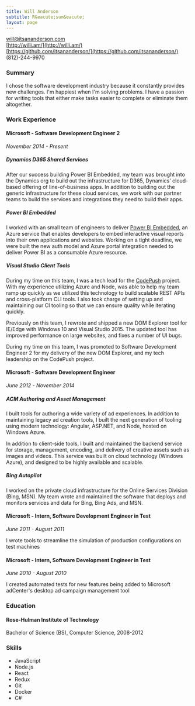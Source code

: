 ```yaml
---
title: Will Anderson
subtitle: R&eacute;sum&eacute;
layout: page
---
```


will@itsananderson.com  
[http://willi.am/](http://willi.am/)  
[https://github.com/itsananderson/](https://github.com/itsananderson/)  
(812)-244-9970

### Summary

I chose the software development industry because it constantly provides new challenges.
I&#39;m happiest when I&#39;m solving problems.
I have a passion for writing tools that either make tasks easier to complete or eliminate them altogether.

### Work Experience

#### Microsoft - Software Development Engineer 2

*November 2014 - Present*

##### Dynamics D365 Shared Services

After our success building Power BI Embedded, my team was brought into the Dynamics org to build out the infrastructure for D365, Dynamics' cloud-based offering of line-of-business apps.
In addition to building out the generic infrastructure for these cloud services, we work with our partner teams to build the services and integrations they need to build their apps.

##### Power BI Embedded

I worked with an small team of engineers to deliver [Power BI Embedded](https://azure.microsoft.com/en-us/services/power-bi-embedded/), an Azure service that enables developers to embed interactive visual reports into their own applications and websites. Working on a tight deadline, we were built the new auth model and Azure portal integration needed to deliver Power BI as a consumable Azure resource.

##### Visual Studio Client Tools

During my time on this team, I was a tech lead for the [CodePush](https://microsoft.github.io/code-push/) project. With my experience utilizing Azure and Node, was able to help my team ramp up quickly as we utilized this technology to build scalable REST APIs and cross-platform CLI tools. I also took charge of setting up and maintaining our CI tooling so that we can ensure quality while iterating quickly.

Previously on this team, I rewrote and shipped a new DOM Explorer tool for IE/Edge with Windows 10 and Visual Studio 2015. The updated tool has improved performance on large websites, and fixes a number of UI bugs.

During my time on this team, I was promoted to Software Development Engineer 2 for my delivery of the new DOM Explorer, and my tech leadership on the CodePush project.

<p style="page-break-before: always"></p>

#### Microsoft - Software Development Engineer

*June 2012 - November 2014*

##### ACM Authoring and Asset Management

I built tools for authoring a wide variety of ad experiences. In addition to maintaining legacy ad creation tools, I built the next generation of tooling using modern technology: Angular, ASP.NET, and Node, hosted on Windows Azure.

In addition to client-side tools, I built and maintained the backend service for storage, management, encoding, and delivery of creative assets such as images and videos. This service was built on cloud technology (Windows Azure), and designed to be highly available and scalable.

##### Bing Autopilot

I worked on the private cloud infrastructure for the Online Services Division (Bing, MSN). My team wrote and maintained the software that deploys and monitors services and data for Bing, Bing Ads, and MSN.

#### Microsoft - Intern, Software Development Engineer in Test

*June 2011 - August 2011*

I wrote tools to streamline the simulation of production configurations on test machines

#### Microsoft - Intern, Software Development Engineer in Test

*June 2010 - August 2010*

I created automated tests for new features being added to Microsoft adCenter&#39;s desktop ad campaign management tool

### Education

#### Rose-Hulman Institute of Technology

Bachelor of Science (BS), Computer Science, 2008-2012

### Skills

* JavaScript
* Node.js
* React
* Redux
* Git
* Docker
* C#
